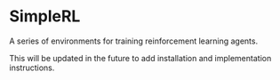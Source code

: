 # SimpleRL
A series of environments for training reinforcement learning agents. 

This will be updated in the future to add installation and implementation instructions.